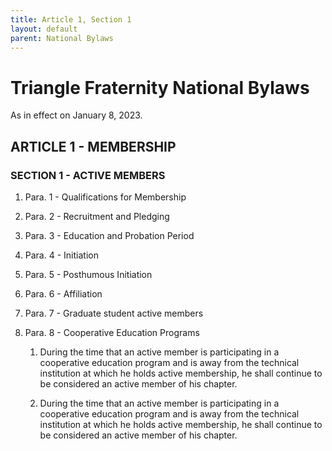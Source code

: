 ```yaml
---
title: Article 1, Section 1
layout: default
parent: National Bylaws
---
```


# Triangle Fraternity National Bylaws

As in effect on January 8, 2023.

## ARTICLE 1 - MEMBERSHIP

### SECTION 1 - ACTIVE MEMBERS

1. Para. 1 - Qualifications for Membership

2. Para. 2 - Recruitment and Pledging

3. Para. 3 - Education and Probation Period

4. Para. 4 - Initiation

5. Para. 5 - Posthumous Initiation

6. Para. 6 - Affiliation

7. Para. 7 - Graduate student active members

8. Para. 8 - Cooperative Education Programs

    1. During the time that an active member is participating in a
cooperative education program and is away from the technical
institution at which he holds active membership, he shall
continue to be considered an active member of his chapter.

    1. During the time that an active member is participating in a
cooperative education program and is away from the technical
institution at which he holds active membership, he shall
continue to be considered an active member of his chapter.

